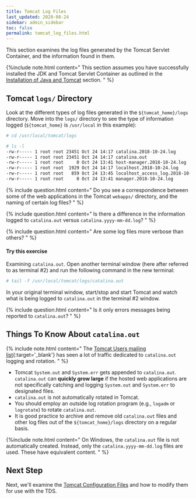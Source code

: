```yaml
---
title: Tomcat Log Files
last_updated: 2020-08-24
sidebar: admin_sidebar
toc: false
permalink: tomcat_log_files.html
---
```


This section examines the log files generated by the Tomcat Servlet Container, and the information found in them.

{%include note.html content="
This section assumes you have successfully installed the JDK and Tomcat Servlet Container as outlined in the [Installation of Java and Tomcat](install_java_tomcat.html) section.
" %}

## Tomcat `logs/` Directory

Look at the different types of log files generated in the `${tomcat_home}/logs` directory.
Move into the `logs/` directory to see the type of information logged (`${tomcat_home}` is `/usr/local` in this example):

~~~bash
# cd /usr/local/tomcat/logs

# ls -l
-rw-r----- 1 root root 23451 Oct 24 14:17 catalina.2018-10-24.log
-rw-r----- 1 root root 23451 Oct 24 14:17 catalina.out
-rw-r----- 1 root root     0 Oct 24 13:41 host-manager.2018-10-24.log
-rw-r----- 1 root root  1929 Oct 24 14:17 localhost.2018-10-24.log
-rw-r----- 1 root root   859 Oct 24 13:45 localhost_access_log.2018-10-24.txt
-rw-r----- 1 root root     0 Oct 24 13:41 manager.2018-10-24.log
~~~

{% include question.html content="
Do you see a correspondence between some of the web applications in the Tomcat `webapps/` directory, and the naming of certain log files?
" %}

{% include question.html content="
Is there a difference in the information logged to `catalina.out` versus `catalina.yyyy-mm-dd.log`?
" %}

{% include question.html content="
Are some log files more verbose than others?
" %}

#### Try this exercise

Examining `catalina.out`.
Open another terminal window (here after referred to as terminal #2) and run the following command in the new terminal:

~~~bash
# tail -f /usr/local/tomcat/logs/catalina.out
~~~

In your original terminal window, start/stop and start Tomcat and watch what is being logged to `catalina.out` in the terminal #2 window.

{% include question.html content="
Is it only errors messages being reported to `catalina.out`?
" %}

## Things To Know About `catalina.out`

{% include note.html content="
The [Tomcat Users mailing list](https://marc.info/?l=tomcat-user&m=149200281514600&w=2){:target='_blank'} has seen a lot of traffic dedicated to `catalina.out` logging and rotation.
" %}

* Tomcat `System.out` and `System.err` gets appended to `catalina.out`. `catalina.out` can **quickly grow large** if the hosted web applications are not specifically catching and logging `System.out` and `System.err` to designated files.
* `catalina.out` is not automatically rotated in Tomcat.
* You should employ an outside log rotation program (e.g., `logadm` or `logrotate`) to rotate `catalina.out`.
* It is good practice to archive and remove old `catalina.out` files and other log files out of the `${tomcat_home}/logs` directory on a regular basis.

{%include note.html content="
On Windows, the `catalina.out` file is not automatically created. 
Instead, only the `catalina.yyyy-mm-dd.log` files are used. 
These have equivalent content.
" %}


## Next Step

Next, we'll examine the [Tomcat Configuration Files](tomcat_configuration_files.html) and how to modify them for use with the TDS.